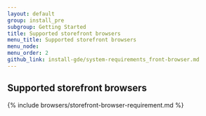 ```yaml
---
layout: default
group: install_pre
subgroup: Getting Started
title: Supported storefront browsers
menu_title: Supported storefront browsers
menu_node: 
menu_order: 2
github_link: install-gde/system-requirements_front-browser.md
---
```


## Supported storefront browsers
{% include browsers/storefront-browser-requirement.md %}